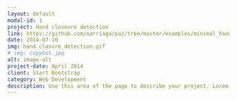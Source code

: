 ```yaml
---
layout: default
modal-id: 1
project: Hand closeure detection
link: https://github.com/oarriaga/paz/tree/master/examples/minimal_hand/is_open_demo.py
date: 2014-07-10
img: hand_closure_detection.gif
# img: copybot.jpg
alt: image-alt
project-date: April 2014
client: Start Bootstrap
category: Web Development
description: Use this area of the page to describe your project. Lorem ipsum dolor sit amet, consectetur adipisicing elit. Mollitia neque assumenda ipsam nihil, molestias magnam, recusandae quos quis inventore quisquam velit asperiores, vitae? Reprehenderit soluta, eos quod consequuntur itaque. Nam.
---
```

